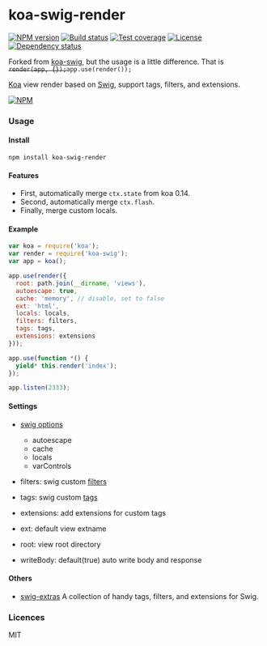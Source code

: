 # koa-swig-render

[![NPM version][npm-img]][npm-url]
[![Build status][travis-img]][travis-url]
[![Test coverage][coveralls-img]][coveralls-url]
[![License][license-img]][license-url]
[![Dependency status][david-img]][david-url]

Forked from [koa-swig](https://github.com/koa-modules/koa-swig), but the usage is a little difference. That is ~~`render(app, {});`~~`app.use(render());`

[Koa][] view render based on [Swig][], support tags, filters, and extensions.

[![NPM](https://nodei.co/npm/koa-swig-render.png?downloads=true)](https://nodei.co/npm/koa-swig-render/)

### Usage

#### Install

```
npm install koa-swig-render
```

#### Features

* First, automatically merge `ctx.state` from koa 0.14.
* Second, automatically merge `ctx.flash`.
* Finally, merge custom locals.

#### Example

```js
var koa = require('koa');
var render = require('koa-swig');
var app = koa();

app.use(render({
  root: path.join(__dirname, 'views'),
  autoescape: true,
  cache: 'memory', // disable, set to false
  ext: 'html',
  locals: locals,
  filters: filters,
  tags: tags,
  extensions: extensions
}));

app.use(function *() {
  yield* this.render('index');
});

app.listen(2333);
```

#### Settings

* [swig options](http://paularmstrong.github.io/swig/docs/api/#SwigOpts)
  - autoescape
  - cache
  - locals
  - varControls

* filters: swig custom [filters](http://paularmstrong.github.io/swig/docs/extending/#filters)

* tags: swig custom [tags](http://paularmstrong.github.io/swig/docs/extending/#tags)

* extensions: add extensions for custom tags

* ext: default view extname

* root: view root directory

* writeBody: default(true) auto write body and response


#### Others

* [swig-extras](https://github.com/paularmstrong/swig-extras) A collection of handy tags, filters, and extensions for Swig.

### Licences

MIT

[koa]: http://koajs.com
[swig]: http://paularmstrong.github.io/swig/

[npm-img]: https://img.shields.io/npm/v/koa-swig-render.svg?style=flat-square
[npm-url]: https://npmjs.org/package/koa-swig-render
[travis-img]: https://img.shields.io/travis/JiangJie/koa-swig-render.svg?style=flat-square
[travis-url]: https://travis-ci.org/JiangJie/koa-swig-render
[coveralls-img]: https://img.shields.io/coveralls/JiangJie/koa-swig-render.svg?style=flat-square
[coveralls-url]: https://coveralls.io/r/JiangJie/koa-swig-render?branch=master
[license-img]: https://img.shields.io/badge/license-MIT-green.svg?style=flat-square
[license-url]: LICENSE
[david-img]: https://img.shields.io/david/JiangJie/koa-swig-render.svg?style=flat-square
[david-url]: https://david-dm.org/JiangJie/koa-swig-render

